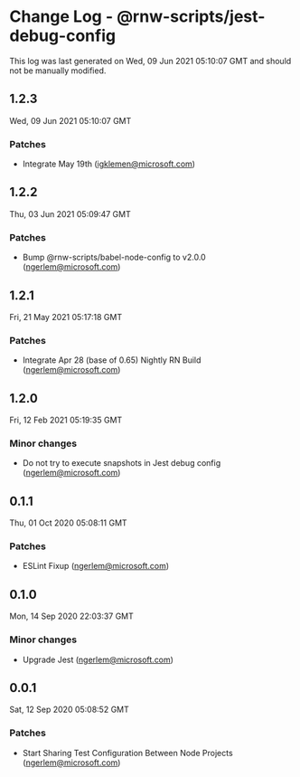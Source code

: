 # Change Log - @rnw-scripts/jest-debug-config

This log was last generated on Wed, 09 Jun 2021 05:10:07 GMT and should not be manually modified.

<!-- Start content -->

## 1.2.3

Wed, 09 Jun 2021 05:10:07 GMT

### Patches

- Integrate May 19th (igklemen@microsoft.com)

## 1.2.2

Thu, 03 Jun 2021 05:09:47 GMT

### Patches

- Bump @rnw-scripts/babel-node-config to v2.0.0 (ngerlem@microsoft.com)

## 1.2.1

Fri, 21 May 2021 05:17:18 GMT

### Patches

- Integrate Apr 28 (base of 0.65) Nightly RN Build (ngerlem@microsoft.com)

## 1.2.0

Fri, 12 Feb 2021 05:19:35 GMT

### Minor changes

- Do not try to execute snapshots in Jest debug config (ngerlem@microsoft.com)

## 0.1.1

Thu, 01 Oct 2020 05:08:11 GMT

### Patches

- ESLint Fixup (ngerlem@microsoft.com)

## 0.1.0

Mon, 14 Sep 2020 22:03:37 GMT

### Minor changes

- Upgrade Jest (ngerlem@microsoft.com)

## 0.0.1

Sat, 12 Sep 2020 05:08:52 GMT

### Patches

- Start Sharing Test Configuration Between Node Projects (ngerlem@microsoft.com)
